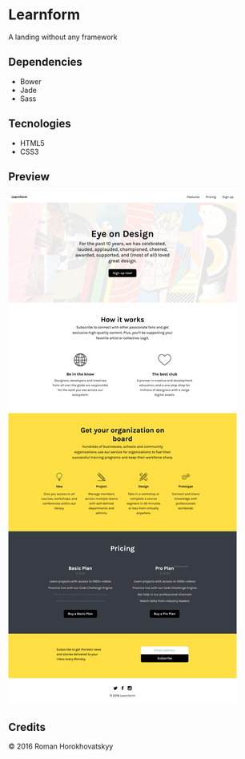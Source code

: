 # Learnform

A landing without any framework

## Dependencies

- Bower
- Jade
- Sass

## Tecnologies

- HTML5
- CSS3

## Preview

![Learnform preview](preview.png)

## Credits

© 2016 Roman Horokhovatskyy
